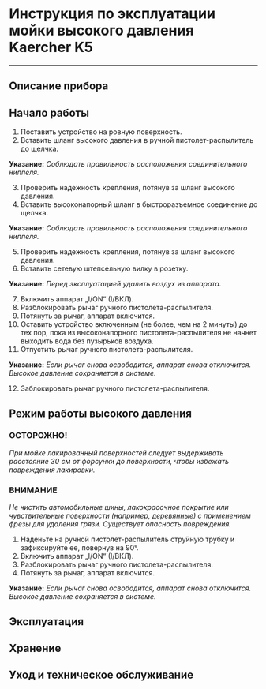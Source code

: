 # Инструкция по эксплуатации мойки высокого давления Kaercher K5
---
## Описание прибора

## Начало работы
1. Поставить устройство на ровную поверхность.
2. Вставить шланг высокого давления в ручной пистолет-распылитель до щелчка.

**Указание:**  *Соблюдать правильность расположения соединительного ниппеля.*

3. Проверить надежность крепления, потянув за
шланг высокого давления.
4. Вставить высоконапорный шланг в быстроразъемное соединение до щелчка.

**Указание:** *Соблюдать правильность расположения соединительного ниппеля.*

5. Проверить надежность крепления, потянув за
шланг высокого давления.
6. Вставить сетевую штепсельную вилку в розетку.

**Указание:** *Перед эксплуатацией удалить воздух из аппарата.*

7. Включить аппарат „I/ON“ (I/ВКЛ).
8. Разблокировать рычаг ручного пистолета-распылителя.
9. Потянуть за рычаг, аппарат включится.
10. Оставить устройство включенным (не более,
чем на 2 минуты) до тех пор, пока из высоконапорного пистолета-распылителя не начнет выходить вода без пузырьков воздуха.
11. Отпустить рычаг ручного пистолета-распылителя.

**Указание:** *Если рычаг снова освободится, аппарат снова отключится. Высокое давление сохраняется в системе.*

12. Заблокировать рычаг ручного пистолета-распылителя.

## Режим работы высокого давления

### ОСТОРОЖНО!

*При мойке лакированный поверхностей следует
выдерживать расстояние 30 см от форсунки до
поверхности, чтобы избежать повреждения лакировки.*

### ВНИМАНИЕ
*Не чистить автомобильные шины, лакокрасочное
покрытие или чувствительные поверхности (например, деревянные) с применением фрезы для
удаления грязи. Существует опасность повреждения.*

1. Наденьте на ручной пистолет-распылитель струйную трубку и зафиксируйте ее, повернув на 90°.
2. Включить аппарат „I/ON“ (I/ВКЛ).
3. Разблокировать рычаг ручного пистолета-распылителя.
4. Потянуть за рычаг, аппарат включится.

**Указание:** *Если рычаг снова освободится, аппарат снова отключится. Высокое давление сохраняется в системе.*

## Эксплуатация

## Хранение

## Уход и техническое обслуживание

